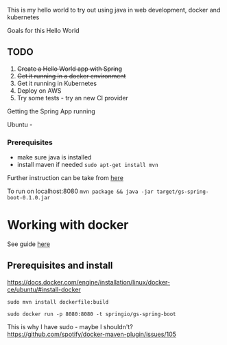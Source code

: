 This is my hello world to try out using java in web development, docker and kubernetes

Goals for this Hello World

##  TODO
1. ~~Create a Hello World app with Spring~~
2. ~~Get it running in a docker environment~~
3. Get it running in Kubernetes
4. Deploy on AWS
5. Try some tests -  try an new CI provider


Getting the Spring App running

Ubuntu -
### Prerequisites
- make sure java is installed
- install maven if needed  `sudo apt-get install mvn`

Further instruction can be take from [here](https://spring.io/guides/gs/spring-boot/)


To run on localhost:8080
`mvn package && java -jar target/gs-spring-boot-0.1.0.jar`

# Working with docker

See guide [here](https://spring.io/guides/gs/spring-boot-docker/)

## Prerequisites and install

https://docs.docker.com/engine/installation/linux/docker-ce/ubuntu/#install-docker

`sudo mvn install dockerfile:build`

`sudo docker run -p 8080:8080 -t springio/gs-spring-boot`

This is why I have sudo - maybe I shouldn't?
https://github.com/spotify/docker-maven-plugin/issues/105
